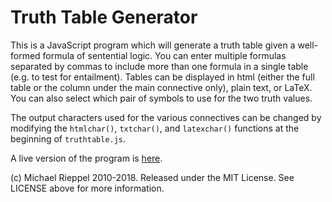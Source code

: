 Truth Table Generator
=====================

This is a JavaScript program which will generate a truth table given a well-formed formula of sentential logic.  You can enter multiple formulas separated by commas to include more than one formula in a single table (e.g. to test for entailment).  Tables can be displayed in html (either the full table or the column under the main connective only), plain text, or LaTeX. You can also select which pair of symbols to use for the two truth values.

The output characters used for the various connectives can be changed by modifying the `htmlchar()`, `txtchar()`, and `latexchar()` functions at the beginning of `truthtable.js`.

A live version of the program is [here](http://mrieppel.github.io/TruthTableGenerator/).

(c) Michael Rieppel 2010-2018. Released under the MIT License.  See LICENSE above for more information.